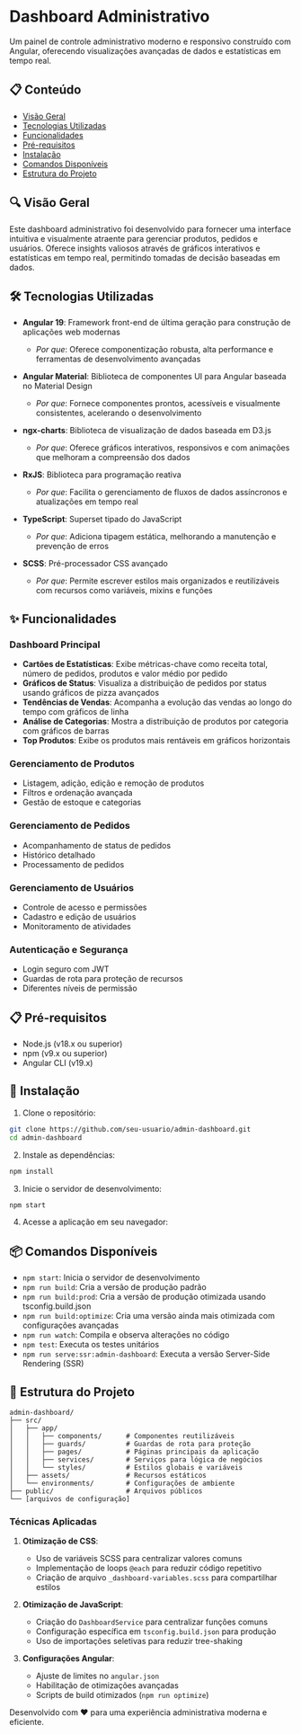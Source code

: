 # Dashboard Administrativo

Um painel de controle administrativo moderno e responsivo construído com Angular, oferecendo visualizações avançadas de dados e estatísticas em tempo real.


## 📋 Conteúdo

- [Visão Geral](#visão-geral)
- [Tecnologias Utilizadas](#tecnologias-utilizadas)
- [Funcionalidades](#funcionalidades)
- [Pré-requisitos](#pré-requisitos)
- [Instalação](#instalação)
- [Comandos Disponíveis](#comandos-disponíveis)
- [Estrutura do Projeto](#estrutura-do-projeto)


## 🔍 Visão Geral

Este dashboard administrativo foi desenvolvido para fornecer uma interface intuitiva e visualmente atraente para gerenciar produtos, pedidos e usuários. Oferece insights valiosos através de gráficos interativos e estatísticas em tempo real, permitindo tomadas de decisão baseadas em dados.

## 🛠️ Tecnologias Utilizadas

- **Angular 19**: Framework front-end de última geração para construção de aplicações web modernas
  - _Por que_: Oferece componentização robusta, alta performance e ferramentas de desenvolvimento avançadas

- **Angular Material**: Biblioteca de componentes UI para Angular baseada no Material Design
  - _Por que_: Fornece componentes prontos, acessíveis e visualmente consistentes, acelerando o desenvolvimento

- **ngx-charts**: Biblioteca de visualização de dados baseada em D3.js
  - _Por que_: Oferece gráficos interativos, responsivos e com animações que melhoram a compreensão dos dados

- **RxJS**: Biblioteca para programação reativa
  - _Por que_: Facilita o gerenciamento de fluxos de dados assíncronos e atualizações em tempo real

- **TypeScript**: Superset tipado do JavaScript
  - _Por que_: Adiciona tipagem estática, melhorando a manutenção e prevenção de erros

- **SCSS**: Pré-processador CSS avançado
  - _Por que_: Permite escrever estilos mais organizados e reutilizáveis com recursos como variáveis, mixins e funções

## ✨ Funcionalidades

### Dashboard Principal
- **Cartões de Estatísticas**: Exibe métricas-chave como receita total, número de pedidos, produtos e valor médio por pedido
- **Gráficos de Status**: Visualiza a distribuição de pedidos por status usando gráficos de pizza avançados
- **Tendências de Vendas**: Acompanha a evolução das vendas ao longo do tempo com gráficos de linha
- **Análise de Categorias**: Mostra a distribuição de produtos por categoria com gráficos de barras
- **Top Produtos**: Exibe os produtos mais rentáveis em gráficos horizontais

### Gerenciamento de Produtos
- Listagem, adição, edição e remoção de produtos
- Filtros e ordenação avançada
- Gestão de estoque e categorias

### Gerenciamento de Pedidos
- Acompanhamento de status de pedidos
- Histórico detalhado
- Processamento de pedidos

### Gerenciamento de Usuários
- Controle de acesso e permissões
- Cadastro e edição de usuários
- Monitoramento de atividades

### Autenticação e Segurança
- Login seguro com JWT
- Guardas de rota para proteção de recursos
- Diferentes níveis de permissão

## 📋 Pré-requisitos

- Node.js (v18.x ou superior)
- npm (v9.x ou superior)
- Angular CLI (v19.x)

## 🚀 Instalação

1. Clone o repositório:
```bash
git clone https://github.com/seu-usuario/admin-dashboard.git
cd admin-dashboard
```

2. Instale as dependências:
```bash
npm install
```

3. Inicie o servidor de desenvolvimento:
```bash
npm start
```

4. Acesse a aplicação em seu navegador:



## 📦 Comandos Disponíveis

- `npm start`: Inicia o servidor de desenvolvimento
- `npm run build`: Cria a versão de produção padrão
- `npm run build:prod`: Cria a versão de produção otimizada usando tsconfig.build.json
- `npm run build:optimize`: Cria uma versão ainda mais otimizada com configurações avançadas
- `npm run watch`: Compila e observa alterações no código
- `npm test`: Executa os testes unitários
- `npm run serve:ssr:admin-dashboard`: Executa a versão Server-Side Rendering (SSR)

## 📁 Estrutura do Projeto

```
admin-dashboard/
├── src/
│   ├── app/
│   │   ├── components/      # Componentes reutilizáveis
│   │   ├── guards/          # Guardas de rota para proteção
│   │   ├── pages/           # Páginas principais da aplicação
│   │   ├── services/        # Serviços para lógica de negócios
│   │   └── styles/          # Estilos globais e variáveis
│   ├── assets/              # Recursos estáticos
│   └── environments/        # Configurações de ambiente
├── public/                  # Arquivos públicos
└── [arquivos de configuração]
```



### Técnicas Aplicadas

1. **Otimização de CSS**:
   - Uso de variáveis SCSS para centralizar valores comuns
   - Implementação de loops `@each` para reduzir código repetitivo
   - Criação de arquivo `_dashboard-variables.scss` para compartilhar estilos



2. **Otimização de JavaScript**:
   - Criação do `DashboardService` para centralizar funções comuns
   - Configuração específica em `tsconfig.build.json` para produção
   - Uso de importações seletivas para reduzir tree-shaking

3. **Configurações Angular**:
   - Ajuste de limites no `angular.json`
   - Habilitação de otimizações avançadas
   - Scripts de build otimizados (`npm run optimize`)





Desenvolvido com ❤️ para uma experiência administrativa moderna e eficiente.
